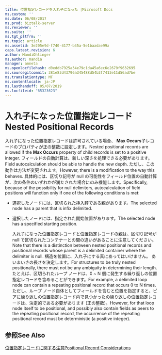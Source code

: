 ```yaml
---
title: 位置指定レコードを入れ子になった |Microsoft Docs
ms.custom: ''
ms.date: 06/08/2017
ms.prod: biztalk-server
ms.reviewer: ''
ms.suite: ''
ms.tgt_pltfrm: ''
ms.topic: article
ms.assetid: 3e205e9d-f740-4177-b45a-5e1baadae99a
caps.latest.revision: 6
author: MandiOhlinger
ms.author: mandia
manager: anneta
ms.openlocfilehash: d0eddb7925a34e79c1da45a6ec6e2670f9632695
ms.sourcegitcommit: 381e83d43796a345488d54b3f7413e11d56ad7be
ms.translationtype: MT
ms.contentlocale: ja-JP
ms.lasthandoff: 05/07/2019
ms.locfileid: "65323623"
---
```

# <a name="nested-positional-records"></a><span data-ttu-id="ed37d-102">入れ子になった位置指定レコード</span><span class="sxs-lookup"><span data-stu-id="ed37d-102">Nested Positional Records</span></span>
<span data-ttu-id="ed37d-103">入れ子になった位置指定レコードは許可されている場合、 **Max Occurs**子レコードのプロパティが正の整数に設定します。</span><span class="sxs-lookup"><span data-stu-id="ed37d-103">Nested positional records are allowed if the **Max Occurs** property of child records is set to a positive integer.</span></span> <span data-ttu-id="ed37d-104">フィールドの自動計算は、新しい深さを処理できる必要があります。</span><span class="sxs-lookup"><span data-stu-id="ed37d-104">Field autocalculation should be able to handle the new depth.</span></span> <span data-ttu-id="ed37d-105">ただし、この動作は方法が変更されます。</span><span class="sxs-lookup"><span data-stu-id="ed37d-105">However, there is a modification to the way this behaves.</span></span> <span data-ttu-id="ed37d-106">具体的には、区切り記号が null の可能性をフィールド位置の自動計算が、次の条件のいずれかが満たされた場合にのみ機能します。</span><span class="sxs-lookup"><span data-stu-id="ed37d-106">Specifically, because of the possibility for null delimiters, autocalculation of field positions will function only if one of the following conditions is met:</span></span>  
  
- <span data-ttu-id="ed37d-107">選択したノードには、区切られた挿入辞である親があります。</span><span class="sxs-lookup"><span data-stu-id="ed37d-107">The selected node has a parent that is infix delimited.</span></span>  
  
- <span data-ttu-id="ed37d-108">選択したノードには、指定された開始位置があります。</span><span class="sxs-lookup"><span data-stu-id="ed37d-108">The selected node has a specified starting position.</span></span>  
  
  <span data-ttu-id="ed37d-109">入れ子になった位置指定レコードと位置指定レコードの親は、区切り記号が null で区切られたコンテナーとの間の違いがあることに注意してください。</span><span class="sxs-lookup"><span data-stu-id="ed37d-109">Note that there is a distinction between nested positional records and positional records whose parent is a delimited container where the delimiter is null.</span></span> <span data-ttu-id="ed37d-110">構造を位置に、入れ子にする真にあってはいけません。 あいまいさの長さを決定します。</span><span class="sxs-lookup"><span data-stu-id="ed37d-110">For structures to be truly nested positionally, there must not be any ambiguity in determining their length.</span></span> <span data-ttu-id="ed37d-111">たとえば、区切られたループ ノードは、0 ~ N 個に発生する繰り返しの位置指定レコードを含めることができます。</span><span class="sxs-lookup"><span data-stu-id="ed37d-111">For example, a delimited loop node can contain a repeating positional record that occurs 0 to N times.</span></span> <span data-ttu-id="ed37d-112">ただし、ループ ノード自体としてフィールドを含むと位置を指定すると、ピアに繰り返しの位置指定レコード内で見つかったの繰り返しの位置指定レコードは、決定的である必要があります (正の整数)。</span><span class="sxs-lookup"><span data-stu-id="ed37d-112">However, for that loop node itself to be positional, and possibly also contain fields as peers to the repeating positional record, the occurrence of the repeating positional record must be deterministic (a positive integer).</span></span>  
  
## <a name="see-also"></a><span data-ttu-id="ed37d-113">参照</span><span class="sxs-lookup"><span data-stu-id="ed37d-113">See Also</span></span>  
 [<span data-ttu-id="ed37d-114">位置指定レコードに関する注意</span><span class="sxs-lookup"><span data-stu-id="ed37d-114">Positional Record Considerations</span></span>](../core/positional-record-considerations.md)